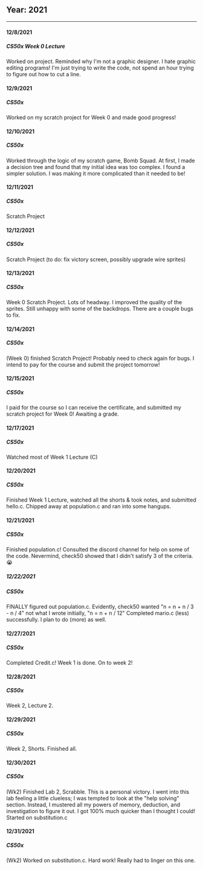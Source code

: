 ## Year: 2021

---
#### 12/8/2021
##### CS50x Week 0 Lecture

Worked on project. Reminded why I'm not a graphic designer. I hate graphic editing programs! I'm just trying to write the code, not spend an hour trying to figure out how to cut a line.

#### 12/9/2021
##### CS50x

Worked on my scratch project for Week 0 and made good progress!

#### 12/10/2021
##### CS50x

Worked through the logic of my scratch game, Bomb Squad. At first, I made a decision tree and found that my initial idea was too complex. I found a simpler solution. I was making it more complicated than it needed to be!

#### 12/11/2021
##### CS50x

Scratch Project

#### 12/12/2021
##### CS50x

Scratch Project (to do: fix victory screen, possibly upgrade wire sprites)

#### 12/13/2021
##### CS50x

Week 0 Scratch Project. Lots of headway. I improved the quality of the sprites. Still unhappy with some of the backdrops. There are a couple bugs to fix.

#### 12/14/2021
##### CS50x

(Week 0) finished Scratch Project! Probably need to check again for bugs. I intend to pay for the course and submit the project tomorrow!

#### 12/15/2021
##### CS50x

I paid for the course so I can receive the certificate, and submitted my scratch project for Week 0! Awaiting a grade.

#### 12/17/2021
##### CS50x

Watched most of Week 1 Lecture (C)

#### 12/20/2021
##### CS50x

Finished Week 1 Lecture, watched all the shorts & took notes, and submitted hello.c. Chipped away at population.c and ran into some hangups.

#### 12/21/2021
##### CS50x

Finished population.c! Consulted the discord channel for help on some of the code. Nevermind, check50 showed that I didn't satisfy 3 of the criteria. 😭

##### 12/22/2021
##### CS50x

FINALLY figured out population.c. Evidently, check50 wanted "n = n + n / 3 - n / 4" not what I wrote initially, "n = n + n / 12"
Completed mario.c (less) successfully. I plan to do (more) as well.

#### 12/27/2021
##### CS50x

Completed Credit.c! Week 1 is done. On to week 2!

#### 12/28/2021
##### CS50x

Week 2, Lecture 2.

#### 12/29/2021
##### CS50x

Week 2, Shorts. Finished all.

#### 12/30/2021
##### CS50x

(Wk2) Finished Lab 2, Scrabble. This is a personal victory. I went into this lab feeling a little clueless; I was tempted to look at the "help solving" section. Instead, I mustered all my powers of memory, deduction, and investigation to figure it out. I got 100% much quicker than I thought I could! Started on substitution.c

#### 12/31/2021
##### CS50x

(Wk2) Worked on substitution.c. Hard work! Really had to linger on this one.
